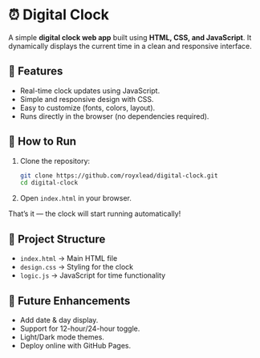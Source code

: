 # ⏰ Digital Clock

A simple **digital clock web app** built using **HTML, CSS, and JavaScript**. It dynamically displays the current time in a clean and responsive interface.

## 📌 Features

* Real-time clock updates using JavaScript.
* Simple and responsive design with CSS.
* Easy to customize (fonts, colors, layout).
* Runs directly in the browser (no dependencies required).

## 🚀 How to Run

1. Clone the repository:

   ```bash
   git clone https://github.com/royxlead/digital-clock.git
   cd digital-clock
   ```

2. Open `index.html` in your browser.

That’s it — the clock will start running automatically!

## 📂 Project Structure

* `index.html` → Main HTML file
* `design.css` → Styling for the clock
* `logic.js` → JavaScript for time functionality

## 🔮 Future Enhancements

* Add date & day display.
* Support for 12-hour/24-hour toggle.
* Light/Dark mode themes.
* Deploy online with GitHub Pages.
